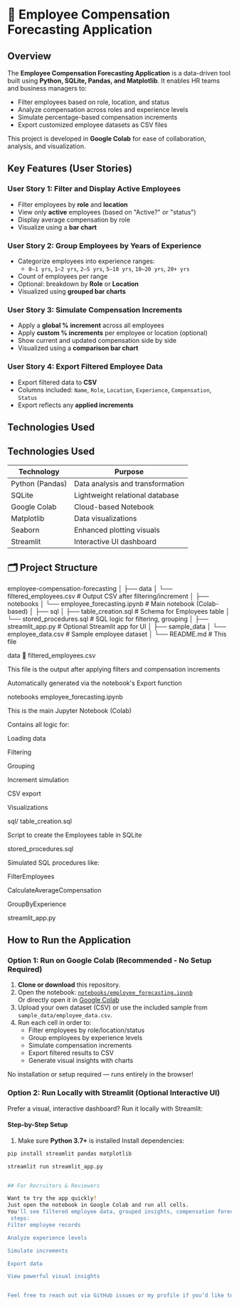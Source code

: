 
# 💼 Employee Compensation Forecasting Application

## Overview

The **Employee Compensation Forecasting Application** is a data-driven tool built using **Python, SQLite, Pandas, and Matplotlib**. It enables HR teams and business managers to:

- Filter employees based on role, location, and status  
- Analyze compensation across roles and experience levels  
- Simulate percentage-based compensation increments  
- Export customized employee datasets as CSV files  

This project is developed in **Google Colab** for ease of collaboration, analysis, and visualization.



## Key Features (User Stories)

###  User Story 1: Filter and Display Active Employees
- Filter employees by **role** and **location**
- View only **active** employees (based on "Active?" or "status")
- Display average compensation by role
- Visualize using a **bar chart**

### User Story 2: Group Employees by Years of Experience
- Categorize employees into experience ranges:
  - `0–1 yrs`, `1–2 yrs`, `2–5 yrs`, `5–10 yrs`, `10–20 yrs`, `20+ yrs`
- Count of employees per range
- Optional: breakdown by **Role** or **Location**
- Visualized using **grouped bar charts**

### User Story 3: Simulate Compensation Increments
- Apply a **global % increment** across all employees
- Apply **custom % increments** per employee or location (optional)
- Show current and updated compensation side by side
- Visualized using a **comparison bar chart**

### User Story 4: Export Filtered Employee Data
- Export filtered data to **CSV**
- Columns included: `Name`, `Role`, `Location`, `Experience`, `Compensation`, `Status`
- Export reflects any **applied increments**


##  Technologies Used

## Technologies Used

| Technology        | Purpose                                  |
|-------------------|-------------------------------------------|
| Python (Pandas)   | Data analysis and transformation          |
| SQLite            | Lightweight relational database           |
| Google Colab      | Cloud-based         Notebook              |
| Matplotlib        | Data visualizations                       |
| Seaborn           | Enhanced plotting visuals                 |
| Streamlit         | Interactive UI dashboard                  |
            



## 🗂 Project Structure
employee-compensation-forecasting
│
├── data
│ └── filtered_employees.csv # Output CSV after filtering/increment
│
├── notebooks
│ └── employee_forecasting.ipynb # Main notebook (Colab-based)
│
├── sql
│ ├── table_creation.sql # Schema for Employees table
│ └── stored_procedures.sql # SQL logic for filtering, grouping
│
├── streamlit_app.py # Optional Streamlit app for UI
│
├── sample_data
│ └── employee_data.csv # Sample employee dataset
│
└── README.md # This file



 data
📄 filtered_employees.csv

This file is the output after applying filters and compensation increments

Automatically generated via the notebook's Export function

notebooks
employee_forecasting.ipynb

This is the  main Jupyter Notebook (Colab)

Contains all logic for:

Loading data

Filtering

Grouping

Increment simulation

CSV export

Visualizations

sql/
table_creation.sql

Script to create the Employees table in SQLite

stored_procedures.sql

Simulated SQL procedures like:

FilterEmployees

CalculateAverageCompensation

GroupByExperience


streamlit_app.py


## How to Run the Application

### Option 1: Run on Google Colab (Recommended - No Setup Required)

1. **Clone or download** this repository.
2. Open the notebook: [`notebooks/employee_forecasting.ipynb`](notebooks/employee_forecasting.ipynb)  
   Or directly open it in [Google Colab](https://colab.research.google.com/)
3. Upload your own dataset (CSV) or use the included sample from `sample_data/employee_data.csv`.
4. Run each cell in order to:
   - Filter employees by role/location/status
   - Group employees by experience levels
   - Simulate compensation increments
   - Export filtered results to CSV
   - Generate visual insights with charts

 No installation or setup required — runs entirely in the browser!


### Option 2: Run Locally with Streamlit (Optional Interactive UI)

Prefer a visual, interactive dashboard? Run it locally with Streamlit:

####  Step-by-Step Setup

1. Make sure **Python 3.7+** is installed
 Install dependencies:

```bash
pip install streamlit pandas matplotlib

streamlit run streamlit_app.py


## For Recruiters & Reviewers

Want to try the app quickly?  
Just open the notebook in Google Colab and run all cells.  
You'll see filtered employee data, grouped insights, compensation forecasts, and downloadable CSV reports — all within 3 minutes.
 steps:
Filter employee records

Analyze experience levels

Simulate increments

Export data

View powerful visual insights


Feel free to reach out via GitHub issues or my profile if you’d like to discuss this project!
